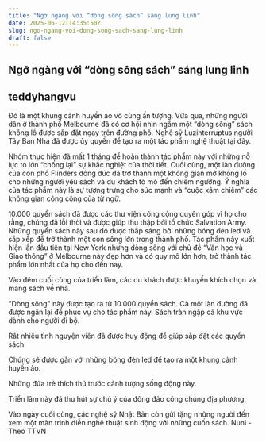 ```yaml
---
title: "Ngỡ ngàng với “dòng sông sách” sáng lung linh"
date: 2025-06-12T14:35:50Z
slug: ngo-ngang-voi-dong-song-sach-sang-lung-linh
draft: false
---
```


## Ngỡ ngàng với “dòng sông sách” sáng lung linh

## teddyhangvu

Đó là một khung cảnh huyền ảo vô cùng ấn tượng.
Vừa qua, những người dân ở thành phố Melbourne đã có cơ hội nhìn ngắm một “dòng sông” sách khổng lồ được sắp đặt ngay trên đường phố. Nghệ sỹ Luzinterruptus người Tây Ban Nha đã được ủy quyền để tạo ra một tác phẩm nghệ thuật tại đây. 
 
Nhóm thực hiện đã mất 1 tháng để hoàn thành tác phẩm này với những nỗ lực to lớn “chống lại” sự khắc nghiệt của thời tiết. Cuối cùng, một làn đường của con phố Flinders đông đúc đã trở thành một không gian mở khồng lồ cho những người yêu sách và du khách tò mò đến chiêm ngưỡng. Ý nghĩa của tác phẩm này là sự tượng trưng cho sức mạnh và “cuộc xâm chiếm” các không gian công cộng của từ ngữ.
 
10.000 quyển sách đã được các thư viện công cộng quyên góp vì họ cho rằng, chúng đã lỗi thời và được giúp thu thập bởi tổ chức Salvation Army. Những quyển sách này sau đó được thắp sáng bởi những bóng đèn led và sắp xếp để trở thành một con sông lớn trong thành phố. Tác phẩm này xuất hiện lần đầu tiên tại New York nhưng dòng sông với chủ đề “Văn học và Giao thông” ở Melbourne này đẹp hơn và có quy mô lớn hơn, trở thành tác phẩm lớn nhất của họ cho đến nay.
 
Vào đêm cuối cùng của triển lãm, các du khách được khuyến khích chọn và mang sách về nhà.
 
"Dòng sông" này được tạo ra từ 10.000 quyển sách. 
Cả một làn đường đã được ngăn lại để phục vụ cho tác phẩm này.
Sách tràn ngập cả khu vực dành cho người đi bộ.

 
Rất nhiều tình nguyện viên đã được huy động để giúp sắp đặt các quyển sách. 
  

Chúng sẽ được gắn với những bóng đèn led để tạo ra một khung cảnh huyền ảo.
 

 

 

Những đứa trẻ thích thú trước cảnh tượng sống động này. 
 

 

 

Triển lãm này đã thu hút sự chú ý của đông đảo công chúng địa phương. 


 

 Vào ngày cuối cùng, các nghệ sỹ Nhật Bản còn gửi tặng những người đến xem một màn trình diễn nghệ thuật sinh động với những cuốn sách.
 Nuni - Theo TTVN